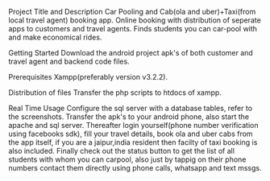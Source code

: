 Project Title and Description
 Car Pooling and Cab(ola and uber)+Taxi(from local travel agent) booking app. Online booking with distribution of seperate apps to customers and travel agents. 
 Finds students you can car-pool with and make economical rides.

Getting Started
 Download the android project apk's of both customer and travel agent and backend code files. 

Prerequisites
 Xampp(preferably version v3.2.2).

Distribution of files
 Transfer the php scripts to htdocs of xampp.

Real Time Usage
 Configure the sql server with a database tables, refer to the screenshots. Transfer the apk's to your android phone, 
 also start the apache and sql server. Thereafter login yourself(phone number verification using facebooks sdk), fill your travel details, book 
 ola and uber cabs from the app itself, if you are a jaipur,india resident then facilty of taxi booking is also included. Finally check out the status button
 to get the list of all students with whom you can carpool, also just by tappig on their phone numbers contact them directly using phone calls, whatsapp and text mssgs.  

